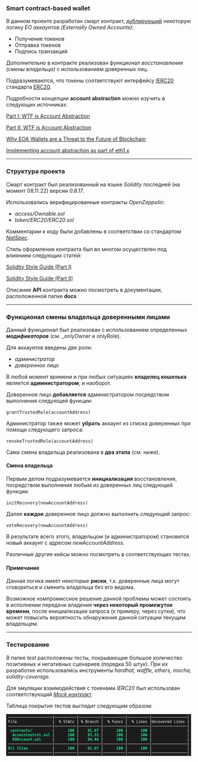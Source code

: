 ### Smart contract-based wallet

В данном проекте разработан смарт контракт, [дублирующий](https://www.argent.xyz/blog/wtf-is-account-abstraction/) некоторую логику _EO аккаунтов (Externally Owned Accounts)_:
- Получение токенов 
- Отправка токенов
- Подпись транзакций 

Дополнительно в контракте реализован функционал _восстановления (смены владельца)_ с использованием доверенных лиц.

Подразумеваются, что токены соответствуют интерфейсу [IERC20](https://docs.openzeppelin.com/contracts/2.x/api/token/erc20) стандарта [ERC20](https://ethereum.org/en/developers/docs/standards/tokens/erc-20/).

Подробности концепции __account abstraction__ можно изучить в следующих источниках:

[Part I: WTF is Account Abstraction](https://www.argent.xyz/blog/wtf-is-account-abstraction/)

[Part II: WTF is Account Abstraction](https://archive.md/OESa5#selection-243.0-246.0)

[Why EOA Wallets are a Threat to the Future of Blockchain](https://www.argent.xyz/blog/self-custody-mass-adoption/)

[Implementing account abstraction as part of eth1.x](https://ethereum-magicians.org/t/implementing-account-abstraction-as-part-of-eth1-x/4020)
________

### Структура проекта

Смарт контракт был реализованный на языке _Solidity_ последней (на момент 08.11.22) версии _0.8.17_.

Использовались верифицированные контракты _OpenZeppelin_:

- _access/Ownable.sol_
- _token/ERC20/ERC20.sol_

Комментарии к коду были добавлены в соответствии со стандартом [_NatSpec_](https://docs.soliditylang.org/en/develop/natspec-format.html).

Стиль оформления контракта был во многом осуществлен под влиянием следующих статей:

[Solidity Style Guide (Part I)](https://medium.com/@ivanlieskov/solidity-style-guide-part-i-d0fda6041ff9)

[Solidity Style Guide (Part II)](https://medium.com/@ivanlieskov/solidity-style-guide-part-ii-23ac3b10fdfb)

Описание __API__ контракта можно посмотреть в документации, расположенной папке __docs__
________
### Функционал смены владельца доверенными лицами

Данный функционал был реализован с использованием определенных ___модификаторов___ (см.  _onlyOwner и onlyRole).

Для аккаунтов введены две роли:

- _администратор_
- _доверенное лицо_

В любой момент времени и при любых ситуациях __владелец кошелька__ является __администратором__, и наоборот.

Доверенное лицо __добавляется__ администратором посредством выполнения следующей функции:

```solidity
grantTrustedRole(accountAddress)
```

Администратор также может __убрать__ аккаунт из списка доверенных при помощи следующего запроса:

```solidity
revokeTrustedRole(accountAddress)
```

Сама смена владельца реализована в __два этапа__ (см. ниже).

#### Смена владельца

Первым делом подразумевается __инициализация__ восстановления, посредством выполнения любым из доверенных лиц следующей функции:

```solidity
initRecovery(newAccountAddress)
```

Далее __каждое__ доверенное лицо должно выполнить следующий запрос:

```solidity
voteRecovery(newAccountAddress)
```

В результате всего этого, владельцом (и администратором) становится новый аккаунт с адресом _newAccountAddress_.

Различные другие кейсы можно посмотреть в соответствующих тестах.

#### Примечание

Данная логика имеет некоторые __риски__, т.к. доверенные лица могут сговориться и сменить владельца без его ведома. 

Возможное компромиссное решение данной проблемы может состоять в исполнении передачи владения __через некоторый промежуток времени__, после инициализации запроса (к примеру, через сутки), что может повысить вероятность обнаружения данной ситуации текущим владельцем.

________

### Тестирование

В папке _test_ расположены тесты, покрывающие большое количество позитивных и негативных сценариев (порядка 50 штук). При их разработке использовались инструменты _hardhat, waffle, ethers, mocha, solidity-coverage_.

Для эмуляции взаимодействия с токенами _IERC20_ был использован соответствующий [_Mock контракт_](https://ethereum-waffle.readthedocs.io/en/latest/mock-contract.html).

Таблица покрытия тестов выглядит следующим образом: 

![](docs/table.png)